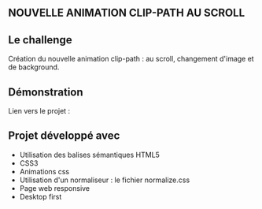 ## NOUVELLE ANIMATION CLIP-PATH AU SCROLL

## Le challenge

Création du nouvelle animation clip-path : au scroll, changement d'image et de background.

## Démonstration

Lien vers le projet :

## Projet développé avec

- Utilisation des balises sémantiques HTML5
- CSS3
- Animations css
- Utilisation d'un normaliseur : le fichier normalize.css
- Page web responsive
- Desktop first
